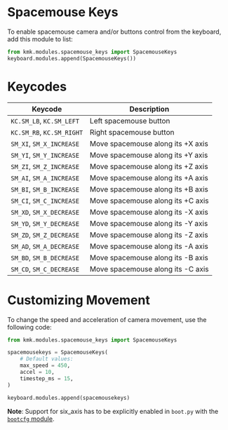 # Spacemouse Keys

To enable spacemouse camera and/or buttons control from the keyboard, add this
module to list:

```python
from kmk.modules.spacemouse_keys import SpacemouseKeys
keyboard.modules.append(SpacemouseKeys())
```

# Keycodes

| Keycode                   | Description                          |
|---------------------------|--------------------------------------|
| `KC.SM_LB`, `KC.SM_LEFT`  | Left spacemouse button               |
| `KC.SM_RB`, `KC.SM_RIGHT` | Right spacemouse button              |
| `SM_XI`, `SM_X_INCREASE`  | Move spacemouse along its +X axis    |
| `SM_YI`, `SM_Y_INCREASE`  | Move spacemouse along its +Y axis    |
| `SM_ZI`, `SM_Z_INCREASE`  | Move spacemouse along its +Z axis    |
| `SM_AI`, `SM_A_INCREASE`  | Move spacemouse along its +A axis    |
| `SM_BI`, `SM_B_INCREASE`  | Move spacemouse along its +B axis    |
| `SM_CI`, `SM_C_INCREASE`  | Move spacemouse along its +C axis    |
| `SM_XD`, `SM_X_DECREASE`  | Move spacemouse along its -X axis    |
| `SM_YD`, `SM_Y_DECREASE`  | Move spacemouse along its -Y axis    |
| `SM_ZD`, `SM_Z_DECREASE`  | Move spacemouse along its -Z axis    |
| `SM_AD`, `SM_A_DECREASE`  | Move spacemouse along its -A axis    |
| `SM_BD`, `SM_B_DECREASE`  | Move spacemouse along its -B axis    |
| `SM_CD`, `SM_C_DECREASE`  | Move spacemouse along its -C axis    |

# Customizing Movement

To change the speed and acceleration of camera movement, use the following code:

```python
from kmk.modules.spacemouse_keys import SpacemouseKeys

spacemousekeys = SpacemouseKeys(
    # Default values:
    max_speed = 450,
    accel = 10,
    timestep_ms = 15,
)

keyboard.modules.append(spacemousekeys)
```

**Note**:
Support for six_axis has to be explicitly
enabled in `boot.py` with the [`bootcfg` module](boot.md#six_axis).

